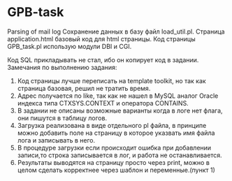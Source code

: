 # GPB-task
Parsing of mail log
Сохранение данных в базу файл load_util.pl.
Страница application.html базовый код для html страницы.
Код страницы GPB_task.pl использую модули DBI и CGI.

Код SQL прикладывать не стал, ибо он копирует код в задании.
Замечания по выполнению задания:
1. Код страницы лучше переписать на template toolkit, но так как страница базовая, решил не тратить время.
2. Адрес получается по like, так как не нашел в MySQL аналог Oracle  индекса типа CTXSYS.CONTEXT и оператора CONTAINS. 
3. В задании не описаны возможные варианты когда в логе нет флага, они пишутся в таблицу логов.
4. Загрузка реализована в виде отдельного pl файла, в принципе можно добавить поле на страницу в которое указвать имя файла лога и записывать в него.
5. В процедуре загрузки если происходит ошибка при добавлении записи,то строка записывается в лог, и работа не останавливается.
6. Результаты выводятся на страницу просто через print, можно в целом сделать корректнее через шаблон и переменные.(пункт 1)
